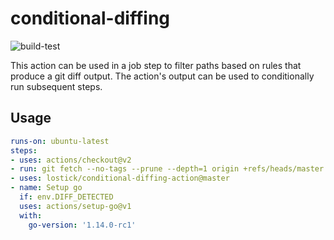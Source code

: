 # conditional-diffing

![build-test](https://github.com/lostick/conditional-diffing-action/workflows/build-test/badge.svg?branch=master)

This action can be used in a job step to filter paths based on rules that produce a git diff output. The action's output can be used to conditionally run subsequent steps.

## Usage

```yaml
runs-on: ubuntu-latest
steps:
- uses: actions/checkout@v2
- run: git fetch --no-tags --prune --depth=1 origin +refs/heads/master:refs/remotes/origin/master
- uses: lostick/conditional-diffing-action@master
- name: Setup go
  if: env.DIFF_DETECTED
  uses: actions/setup-go@v1
  with:
    go-version: '1.14.0-rc1'
```
